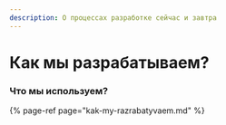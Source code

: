 ```yaml
---
description: О процессах разработке сейчас и завтра
---
```


# Как мы разрабатываем?

### Что мы используем?

{% page-ref page="kak-my-razrabatyvaem.md" %}



